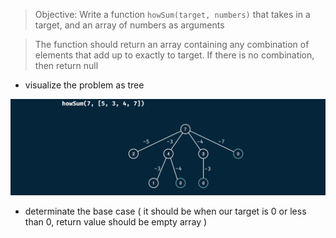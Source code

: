 > Objective: Write a function `howSum(target, numbers)` that takes in a target, and an array of numbers as arguments

> The function should return an array containing any combination of elements that add up to exactly to target. If there is no combination, then return null
 
- visualize the problem as tree

![img_1.png](../dm-images/how-sum-tree.png) 

- determinate the base case ( it should be when our target is 0 or less than 0, return value should be empty array )
